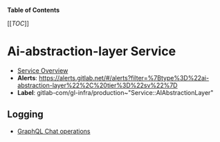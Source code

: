 <!-- MARKER: do not edit this section directly. Edit services/service-catalog.yml then run scripts/generate-docs -->

**Table of Contents**

[[_TOC_]]

# Ai-abstraction-layer Service

* [Service Overview](https://dashboards.gitlab.net/d/ai-abstraction-layer-main/ai-abstraction-layer-overview)
* **Alerts**: <https://alerts.gitlab.net/#/alerts?filter=%7Btype%3D%22ai-abstraction-layer%22%2C%20tier%3D%22sv%22%7D>
* **Label**: gitlab-com/gl-infra/production~"Service::AIAbstractionLayer"

## Logging

* [GraphQL Chat operations](https://log.gprd.gitlab.net/app/r/s/3yuLD)

<!-- END_MARKER -->

<!-- ## Summary -->

<!-- ## Architecture -->

<!-- ## Performance -->

<!-- ## Scalability -->

<!-- ## Availability -->

<!-- ## Durability -->

<!-- ## Security/Compliance -->

<!-- ## Monitoring/Alerting -->

<!-- ## Links to further Documentation -->
